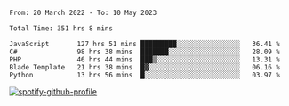 <!--START_SECTION:waka-->

```text
From: 20 March 2022 - To: 10 May 2023

Total Time: 351 hrs 8 mins

JavaScript       127 hrs 51 mins █████████░░░░░░░░░░░░░░░░   36.41 %
C#               98 hrs 38 mins  ███████░░░░░░░░░░░░░░░░░░   28.09 %
PHP              46 hrs 44 mins  ███▒░░░░░░░░░░░░░░░░░░░░░   13.31 %
Blade Template   21 hrs 38 mins  █▓░░░░░░░░░░░░░░░░░░░░░░░   06.16 %
Python           13 hrs 56 mins  █░░░░░░░░░░░░░░░░░░░░░░░░   03.97 %
```

<!--END_SECTION:waka-->
[![spotify-github-profile](https://spotify-github-profile.vercel.app/api/view?uid=c00zprrvy9xiloa9qnco3hmng&cover_image=true&theme=novatorem&show_offline=false&background_color=121212&bar_color=53b14f&bar_color_cover=false)](https://spotify-github-profile.vercel.app/api/view?uid=c00zprrvy9xiloa9qnco3hmng&redirect=true)
